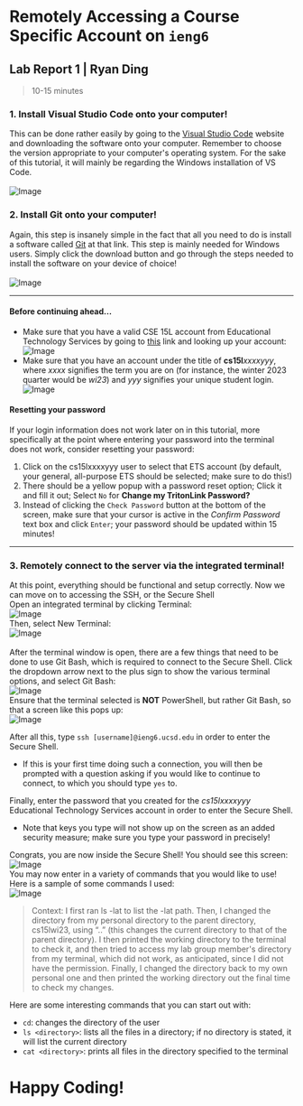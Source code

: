 # Remotely Accessing a Course Specific Account on `ieng6`  
## Lab Report 1 | Ryan Ding  
> 10-15 minutes  
### 1. Install Visual Studio Code onto your computer!  
This can be done rather easily by going to the [Visual Studio Code](https://code.visualstudio.com/download) website and downloading the software onto your computer. Remember to choose the version appropriate to your computer's operating system. For the sake of this tutorial, it will mainly be regarding the Windows installation of VS Code.  
<br>
![Image](https://github.com/ryanDing26/cse15l-lab-reports/blob/78fec84bbebd8b05e4fab12089531a517bcc4a4d/vsc%20dl%20screen.JPG)    
### 2. Install Git onto your computer!  
Again, this step is insanely simple in the fact that all you need to do is install a software called [Git](https://gitforwindows.org/) at that link. This step is mainly needed for Windows users. Simply click the download button and go through the steps needed to install the software on your device of choice!  
<br>
![Image](https://github.com/ryanDing26/cse15l-lab-reports/blob/364b1c4b5e5db4a453a6e2201594d8a5dbaa5458/git%20snippet.png)  
***
#### Before continuing ahead...  
- Make sure that you have a valid CSE 15L account from Educational Technology Services by going to [this](https://sdacs.ucsd.edu/~icc/index.php) link and looking up your account:  
![Image](https://github.com/ryanDing26/cse15l-lab-reports/blob/23d554e008ee5cd850d088ca3390d46d66b5c796/ets%20snippet%201.png)      
- Make sure that you have an account under the title of **cs15l**_xxxxyyy_, where _xxxx_ signifies the term you are on (for instance, the winter 2023 quarter would be _wi23_) and _yyy_ signifies your unique student login.   
![Image](https://github.com/ryanDing26/cse15l-lab-reports/blob/eb75c84b432c15800c0a486342d966a5cfa29abb/ets%20snippet%202.png)
#### Resetting your password  
If your login information does not work later on in this tutorial, more specifically at the point where entering your password into the terminal does not work, consider resetting your password:  
1. Click on the cs15lxxxxyyy user to select that ETS account (by default, your general, all-purpose ETS should be selected; make sure to do this!)
2. There should be a yellow popup with a password reset option; Click it and fill it out; Select `No` for __Change my TritonLink Password?__
3. Instead of clicking the `Check Password` button at the bottom of the screen, make sure that your cursor is active in the _Confirm Password_ text box and click `Enter`; your password should be updated within 15 minutes!
***
### 3. Remotely connect to the server via the integrated terminal!  
At this point, everything should be functional and setup correctly. Now we can move on to accessing the SSH, or the Secure Shell
<br>
Open an integrated terminal by clicking Terminal:  
![Image](https://github.com/ryanDing26/cse15l-lab-reports/blob/e65307456bc38ddcf2ac02c826d2df247d4539f6/terminal1.png)  
Then, select New Terminal:  
![Image](https://github.com/ryanDing26/cse15l-lab-reports/blob/43a56b480a4cefe538a7d4998474cefd1f5d5f7d/terminal2.png)  
<br>
After the terminal window is open, there are a few things that need to be done to use Git Bash, which is required to connect to the Secure Shell. Click the dropdown arrow next to the plus sign to show the various terminal options, and select Git Bash:  
![Image](https://github.com/ryanDing26/cse15l-lab-reports/blob/e6b152ad20bc0eef59abb5e1f520256caf968845/terminal5.png)  
Ensure that the terminal selected is __NOT__ PowerShell, but rather Git Bash, so that a screen like this pops up:  
![Image](https://github.com/ryanDing26/cse15l-lab-reports/blob/3f913eeefa381f644a7b47d688a71a339b0950bb/terminal4.JPG)  

After all this, type `ssh [username]@ieng6.ucsd.edu` in order to enter the Secure Shell.  
- If this is your first time doing such a connection, you will then be prompted with a question asking if you would like to continue to connect, to which you should type `yes` to.  

Finally, enter the password that you created for the _cs15lxxxxyyy_ Educational Technology Services account in order to enter the Secure Shell.  
- Note that keys you type will not show up on the screen as an added security measure; make sure you type your password in precisely!  

Congrats, you are now inside the Secure Shell! You should see this screen:  
![Image](https://github.com/ryanDing26/cse15l-lab-reports/blob/5e1d2f0785f0630f8f5041759604ee68eb660a79/terminal3.JPG)  
You may now enter in a variety of commands that you would like to use! Here is a sample of some commands I used:  
![Image](https://github.com/ryanDing26/cse15l-lab-reports/blob/56a69f044f3aa59723b81dff10841596dac07d45/command1.png)  
> Context: I first ran ls -lat to list the -lat path. Then, I changed the directory from my personal directory to the parent directory, cs15lwi23, using “..” (this changes the current directory to that of the parent directory). I then printed the working directory to the terminal to check it, and then tried to access my lab group member's directory from my terminal, which did not work, as anticipated, since I did not have the permission. Finally, I changed the directory back to my own personal one and then printed the working directory out the final time to check my changes.  

Here are some interesting commands that you can start out with:
- `cd`: changes the directory of the user  
- `ls <directory>`: lists all the files in a directory; if no directory is stated, it will list the current directory  
- `cat <directory>`: prints all files in the directory specified to the terminal  

# Happy Coding!
